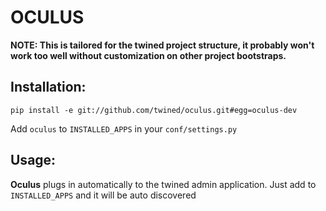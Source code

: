 OCULUS
======

**NOTE: This is tailored for the twined project structure, it probably won't work too well without customization on other project bootstraps.**

Installation:
-------------

    pip install -e git://github.com/twined/oculus.git#egg=oculus-dev

Add `oculus` to `INSTALLED_APPS` in your `conf/settings.py`


Usage:
------

**Oculus** plugs in automatically to the twined admin application. Just add to `INSTALLED_APPS` and it will be auto discovered